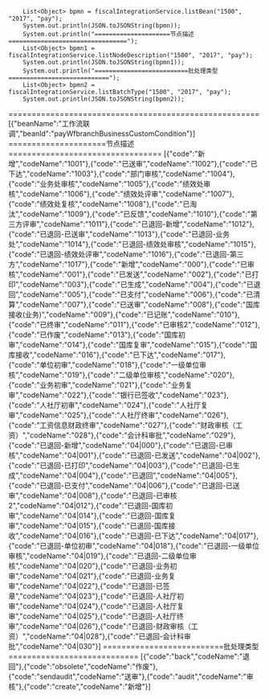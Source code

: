 
        List<Object> bpmn = fiscalIntegrationService.listBean("1500", "2017", "pay");
        System.out.println(JSON.toJSONString(bpmn));
        System.out.println("=====================节点描述=================================");
        List<Object> bpmn1 = fiscalIntegrationService.listNodeDescription("1500", "2017", "pay");
        System.out.println(JSON.toJSONString(bpmn1));
        System.out.println("==========================批处理类型============================");
        List<Object> bpmn2 = fiscalIntegrationService.listBatchType("1500", "2017", "pay");
        System.out.println(JSON.toJSONString(bpmn2));
======================================================
[{"beanName":"工作流联调","beanId":"payWfbranchBusinessCustomCondition"}]
=====================节点描述=================================
[{"code":"新增","codeName":"1001"},{"code":"已送审","codeName":"1002"},{"code":"已下达","codeName":"1003"},{"code":"部门审核","codeName":"1004"},{"code":"业务处审核","codeName":"1005"},{"code":"绩效处审核","codeName":"1006"},{"code":"绩效处评审","codeName":"1007"},{"code":"绩效处复核","codeName":"1008"},{"code":"已淘汰","codeName":"1009"},{"code":"已反馈","codeName":"1010"},{"code":"第三方评审","codeName":"1011"},{"code":"已退回-新增","codeName":"1012"},{"code":"已退回-已送审","codeName":"1013"},{"code":"已退回-业务处","codeName":"1014"},{"code":"已退回-绩效处审核","codeName":"1015"},{"code":"已退回-绩效处评审","codeName":"1016"},{"code":"已退回-第三方","codeName":"1017"},{"code":"新增","codeName":"000"},{"code":"已审核","codeName":"001"},{"code":"已发送","codeName":"002"},{"code":"已打印","codeName":"003"},{"code":"已生成","codeName":"004"},{"code":"已退回","codeName":"005"},{"code":"已支付","codeName":"006"},{"code":"已清算","codeName":"007"},{"code":"已送审","codeName":"008"},{"code":"国库接收(业务)","codeName":"009"},{"code":"已记账","codeName":"010"},{"code":"已终审","codeName":"011"},{"code":"已审核2","codeName":"012"},{"code":"已作废","codeName":"013"},{"code":"国库初审","codeName":"014"},{"code":"国库复审","codeName":"015"},{"code":"国库接收","codeName":"016"},{"code":"已下达","codeName":"017"},{"code":"单位初审","codeName":"018"},{"code":"一级单位审核","codeName":"019"},{"code":"二级单位审核","codeName":"020"},{"code":"业务初审","codeName":"021"},{"code":"业务复审","codeName":"022"},{"code":"银行已签收","codeName":"023"},{"code":"人社厅初审","codeName":"024"},{"code":"人社厅复审","codeName":"025"},{"code":"人社厅终审","codeName":"026"},{"code":"工资信息财政终审","codeName":"027"},{"code":"财政审核（工资）","codeName":"028"},{"code":"会计科审批","codeName":"029"},{"code":"已退回-新增","codeName":"04|000"},{"code":"已退回-已审核","codeName":"04|001"},{"code":"已退回-已发送","codeName":"04|002"},{"code":"已退回-已打印","codeName":"04|003"},{"code":"已退回-已生成","codeName":"04|004"},{"code":"已退回","codeName":"04|005"},{"code":"已退回-已支付","codeName":"04|006"},{"code":"已退回-已送审","codeName":"04|008"},{"code":"已退回-已审核2","codeName":"04|012"},{"code":"已退回-国库初审","codeName":"04|014"},{"code":"已退回-国库复审","codeName":"04|015"},{"code":"已退回-国库接收","codeName":"04|016"},{"code":"已退回-已下达","codeName":"04|017"},{"code":"已退回-单位初审","codeName":"04|018"},{"code":"已退回-一级单位审核","codeName":"04|019"},{"code":"已退回-二级单位审核","codeName":"04|020"},{"code":"已退回-业务初审","codeName":"04|021"},{"code":"已退回-业务复审","codeName":"04|022"},{"code":"已退回-已签章","codeName":"04|023"},{"code":"已退回-人社厅初审","codeName":"04|024"},{"code":"已退回-人社厅复审","codeName":"04|025"},{"code":"已退回-人社厅终审","codeName":"04|026"},{"code":"已退回-财政审核（工资）","codeName":"04|028"},{"code":"已退回-会计科审批","codeName":"04|030"}]
==========================批处理类型============================
[{"code":"back","codeName":"退回"},{"code":"obsolete","codeName":"作废"},{"code":"sendaudit","codeName":"送审"},{"code":"audit","codeName":"审核"},{"code":"create","codeName":"新增"}]
